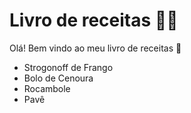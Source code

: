 # Livro de receitas :man_cook:

Olá! Bem vindo ao meu livro de receitas :wave:

- Strogonoff de Frango
- Bolo de Cenoura
- Rocambole
- Pavê

